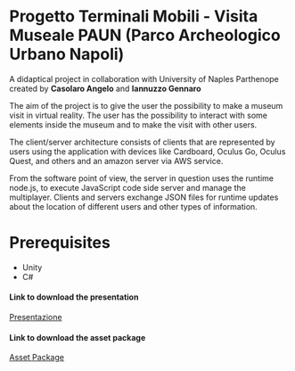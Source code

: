 # Progetto Terminali Mobili - Visita Museale PAUN (Parco Archeologico Urbano Napoli)

A didaptical project in collaboration with University of Naples Parthenope created by <b>Casolaro Angelo</b> and <b>Iannuzzo Gennaro</b>

The aim of the project is to give the user the possibility to make a museum visit in virtual reality. The user has the possibility to interact with some elements inside the museum and to make the visit with other users.

The client/server architecture consists of clients that are represented by users using the application with devices like Cardboard, Oculus Go, Oculus Quest, and others and an amazon server via AWS service.

From the software point of view, the server in question uses the runtime node.js, to execute JavaScript code side server and manage the multiplayer. Clients and servers exchange JSON files for runtime updates about the location of different users and other types of information.

# Prerequisites
* Unity
* C#

<h4>Link to download the presentation</h4>
<a href="..."> Presentazione </a>

<h4>Link to download the asset package</h4>
<a href="..."> Asset Package </a>
